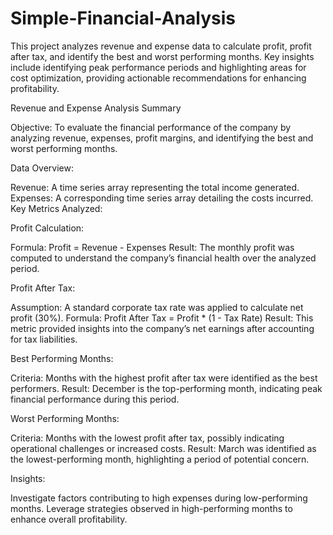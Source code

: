 # Simple-Financial-Analysis
This project analyzes revenue and expense data to calculate profit, profit after tax, and identify the best and worst performing months. Key insights include identifying peak performance periods and highlighting areas for cost optimization, providing actionable recommendations for enhancing profitability.

Revenue and Expense Analysis Summary

Objective:
To evaluate the financial performance of the company by analyzing revenue, expenses, profit margins, and identifying the best and worst performing months.

Data Overview:

Revenue: A time series array representing the total income generated.
Expenses: A corresponding time series array detailing the costs incurred.
Key Metrics Analyzed:

Profit Calculation:

Formula: Profit = Revenue - Expenses
Result: The monthly profit was computed to understand the company’s financial health over the analyzed period.

Profit After Tax:

Assumption: A standard corporate tax rate was applied to calculate net profit (30%).
Formula: Profit After Tax = Profit * (1 - Tax Rate)
Result: This metric provided insights into the company’s net earnings after accounting for tax liabilities.

Best Performing Months:

Criteria: Months with the highest profit after tax were identified as the best performers.
Result: December is the top-performing month, indicating peak financial performance during this period.

Worst Performing Months:

Criteria: Months with the lowest profit after tax, possibly indicating operational challenges or increased costs.
Result: March was identified as the lowest-performing month, highlighting a period of potential concern.

Insights:

Investigate factors contributing to high expenses during low-performing months.
Leverage strategies observed in high-performing months to enhance overall profitability.
